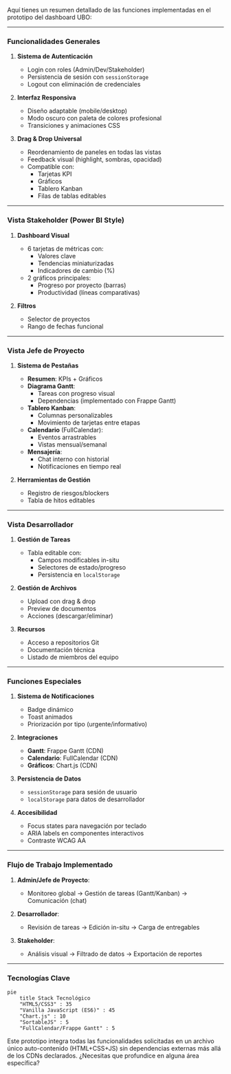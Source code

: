 Aquí tienes un resumen detallado de las funciones implementadas en el prototipo del dashboard UBO:

---

### **Funcionalidades Generales**
1. **Sistema de Autenticación**
   - Login con roles (Admin/Dev/Stakeholder)
   - Persistencia de sesión con `sessionStorage`
   - Logout con eliminación de credenciales

2. **Interfaz Responsiva**
   - Diseño adaptable (mobile/desktop)
   - Modo oscuro con paleta de colores profesional
   - Transiciones y animaciones CSS

3. **Drag & Drop Universal**
   - Reordenamiento de paneles en todas las vistas
   - Feedback visual (highlight, sombras, opacidad)
   - Compatible con:
     - Tarjetas KPI
     - Gráficos
     - Tablero Kanban
     - Filas de tablas editables

---

### **Vista Stakeholder (Power BI Style)**
1. **Dashboard Visual**
   - 6 tarjetas de métricas con:
     - Valores clave
     - Tendencias miniaturizadas
     - Indicadores de cambio (%)
   - 2 gráficos principales:
     - Progreso por proyecto (barras)
     - Productividad (líneas comparativas)

2. **Filtros**
   - Selector de proyectos
   - Rango de fechas funcional

---

### **Vista Jefe de Proyecto**
1. **Sistema de Pestañas**
   - **Resumen**: KPIs + Gráficos
   - **Diagrama Gantt**:
     - Tareas con progreso visual
     - Dependencias (implementado con Frappe Gantt)
   - **Tablero Kanban**:
     - Columnas personalizables
     - Movimiento de tarjetas entre etapas
   - **Calendario** (FullCalendar):
     - Eventos arrastrables
     - Vistas mensual/semanal
   - **Mensajería**:
     - Chat interno con historial
     - Notificaciones en tiempo real

2. **Herramientas de Gestión**
   - Registro de riesgos/blockers
   - Tabla de hitos editables

---

### **Vista Desarrollador**
1. **Gestión de Tareas**
   - Tabla editable con:
     - Campos modificables in-situ
     - Selectores de estado/progreso
     - Persistencia en `localStorage`

2. **Gestión de Archivos**
   - Upload con drag & drop
   - Preview de documentos
   - Acciones (descargar/eliminar)

3. **Recursos**
   - Acceso a repositorios Git
   - Documentación técnica
   - Listado de miembros del equipo

---

### **Funciones Especiales**
1. **Sistema de Notificaciones**
   - Badge dinámico
   - Toast animados
   - Priorización por tipo (urgente/informativo)

2. **Integraciones**
   - **Gantt**: Frappe Gantt (CDN)
   - **Calendario**: FullCalendar (CDN)
   - **Gráficos**: Chart.js (CDN)

3. **Persistencia de Datos**
   - `sessionStorage` para sesión de usuario
   - `localStorage` para datos de desarrollador

4. **Accesibilidad**
   - Focus states para navegación por teclado
   - ARIA labels en componentes interactivos
   - Contraste WCAG AA

---

### **Flujo de Trabajo Implementado**
1. **Admin/Jefe de Proyecto**:
   - Monitoreo global → Gestión de tareas (Gantt/Kanban) → Comunicación (chat)

2. **Desarrollador**:
   - Revisión de tareas → Edición in-situ → Carga de entregables

3. **Stakeholder**:
   - Análisis visual → Filtrado de datos → Exportación de reportes

---

### **Tecnologías Clave**
```mermaid
pie
    title Stack Tecnológico
    "HTML5/CSS3" : 35
    "Vanilla JavaScript (ES6)" : 45
    "Chart.js" : 10
    "SortableJS" : 5
    "FullCalendar/Frappe Gantt" : 5
```

Este prototipo integra todas las funcionalidades solicitadas en un archivo único auto-contenido (HTML+CSS+JS) sin dependencias externas más allá de los CDNs declarados. ¿Necesitas que profundice en alguna área específica?